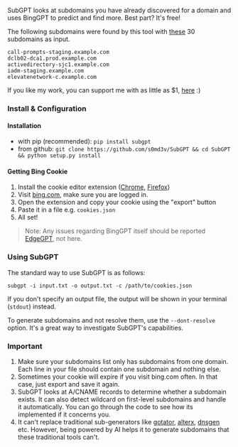 SubGPT looks at subdomains you have already discovered for a domain and uses BingGPT to predict and find more. Best part? It's free!

The following subdomains were found by this tool with [these](https://gist.githubusercontent.com/s0md3v/237f246ddbc17756a77837daaa1cc674/raw/5863caaa1c991aaf50c45acb25c226c7d8d776c0/input.txt) 30 subdomains as input.
```
call-prompts-staging.example.com
dclb02-dca1.prod.example.com
activedirectory-sjc1.example.com
iadm-staging.example.com
elevatenetwork-c.example.com
```

If you like my work, you can support me with as little as $1, [here](https://github.com/sponsors/s0md3v) :\)

### Install & Configuration
#### Installation
- with pip (recommended): `pip install subgpt`
- from github: `git clone https://github.com/s0md3v/SubGPT && cd SubGPT && python setup.py install`

#### Getting Bing Cookie
1. Install the cookie editor extension ([Chrome](https://chrome.google.com/webstore/detail/cookie-editor/hlkenndednhfkekhgcdicdfddnkalmdm), [Firefox](https://addons.mozilla.org/en-US/firefox/addon/cookie-editor/))
2. Visit [bing.com](https://www.bing.com/), make sure you are logged in.
3. Open the extension and copy your cookie using the "export" button
4. Paste it in a file e.g. `cookies.json`
5. All set!

> Note: Any issues regarding BingGPT itself should be reported [EdgeGPT](https://github.com/acheong08/EdgeGPT), not here.

### Using SubGPT
The standard way to use SubGPT is as follows:
```
subgpt -i input.txt -o output.txt -c /path/to/cookies.json
```
If you don't specify an output file, the output will be shown in your terminal (`stdout`) instead.

To generate subdomains and not resolve them, use the `--dont-resolve` option. It's a great way to investigate SubGPT's capabilities.

### Important

1. Make sure your subdomains list only has subdomains from one domain. Each line in your file should contain one subdomain and nothing else.
2. Sometimes your cookie will expire if you visit bing.com often. In that case, just export and save it again.
3. SubGPT looks at A/CNAME records to determine whether a subdomain exists. It can also detect wildcard on first-level subdomains and handle it automatically. You can go through the code to see how its implemented if it concerns you.
4. It can't replace traditional sub-generators like [gotator](https://github.com/Josue87/gotator), [alterx](https://github.com/projectdiscovery/alterx), [dnsgen](https://github.com/ProjectAnte/dnsgen) etc. However, being powered by AI helps it to generate subdomains that these traditional tools can't.
